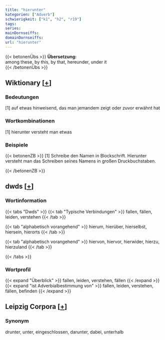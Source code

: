 ```yaml
---
title: "hierunter"
kategorien: ["Adverb"]
schwierigkeit: ["k1", "h2", "r19"]
tags:
series:
mainDornseiffs:
domainDornseiffs:
url: "hierunter"
---
```


{{< betonenÜbs >}}
**Übersetzung:**  
among these, by this, by that, hereunder, under  it  
{{< /betonenÜbs >}}

## Wiktionary [[+](https://de.wiktionary.org/wiki/hierunter)]

### Bedeutungen
[1] auf etwas hinweisend, das man jemandem zeigt oder zuvor erwähnt hat  

### Wortkombinationen
[1] hierunter versteht man etwas  

### Beispiele
{{< betonenZB >}}
[1] Schreibe den Namen in Blockschrift. Hierunter versteht man das Schreiben seines Namens in großen Druckbuchstaben.  

{{< /betonenZB >}}


## dwds [[+](https://www.dwds.de/wb/hierunter)]

### Wortinformation
{{< tabs "Dwds" >}}
{{< tab "Typische Verbindungen" >}}
fallen, fällen, leiden, verstehen
{{< /tab >}}

{{< tab "alphabetisch vorangehend" >}}
hierum, hierüber, hierselbst, hiersein, hierorts
{{< /tab >}}

{{< tab "alphabetisch vorangehend" >}}
hiervon, hiervor, hierwider, hierzu, hierzuland
{{< /tab >}}

{{< /tabs >}}

### Wortprofil
{{< expand "Überblick" >}} fallen, leiden, verstehen, fällen {{< /expand >}}
{{< expand "ist Adverbialbestimmung von" >}} fallen, leiden, verstehen, fällen, befinden {{< /expand >}}

## Leipzig Corpora [[+](https://corpora.uni-leipzig.de/en/res?word=hierunter&corpusId=deu_newscrawl-public_2018)]


### Synonym
drunter, unter, eingeschlossen, darunter, dabei, unterhalb

